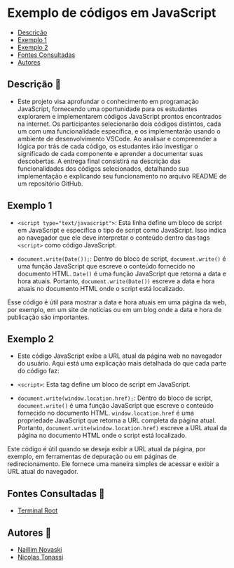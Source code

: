# Exemplo de códigos em JavaScript
* [Descrição](#descrição)
* [Exemplo 1](#exemplo1)
* [Exemplo 2](#exemplo2)
* [Fontes Consultadas](#fontes-consultadas)
* [Autores](#autores)


## Descrição 📖
- Este projeto visa aprofundar o conhecimento em programação JavaScript, fornecendo uma oportunidade para os estudantes explorarem e implementarem códigos JavaScript prontos encontrados na internet. Os participantes selecionarão dois códigos distintos, cada um com uma funcionalidade específica, e os implementarão usando o ambiente de desenvolvimento VSCode. Ao analisar e compreender a lógica por trás de cada código, os estudantes irão investigar o significado de cada componente e aprender a documentar suas descobertas. A entrega final consistirá na descrição das funcionalidades dos códigos selecionados, detalhando sua implementação e explicando seu funcionamento no arquivo README de um repositório GitHub.

## Exemplo 1
- `<script type="text/javascript">`: Esta linha define um bloco de script em JavaScript e especifica o tipo de script como JavaScript. Isso indica ao navegador que ele deve interpretar o conteúdo dentro das tags `<script>` como código JavaScript.
 
- `document.write(Date());`: Dentro do bloco de script, `document.write()` é uma função JavaScript que escreve o conteúdo fornecido no documento HTML. `Date()` é uma função JavaScript que retorna a data e hora atuais. Portanto, `document.write(Date())` escreve a data e hora atuais no documento HTML onde o script está localizado.
 
Esse código é útil para mostrar a data e hora atuais em uma página da web, por exemplo, em um site de notícias ou em um blog onde a data e hora de publicação são importantes.

## Exemplo 2
- Este código JavaScript exibe a URL atual da página web no navegador do usuário. Aqui está uma explicação mais detalhada do que cada parte do código faz:
 
- `<script>`: Esta tag define um bloco de script em JavaScript.
 
- `document.write(window.location.href);`: Dentro do bloco de script, `document.write()` é uma função JavaScript que escreve o conteúdo fornecido no documento HTML. `window.location.href` é uma propriedade JavaScript que retorna a URL completa da página atual. Portanto, `document.write(window.location.href)` escreve a URL atual da página no documento HTML onde o script está localizado.
 
Este código é útil quando se deseja exibir a URL atual da página, por exemplo, em ferramentas de depuração ou em páginas de redirecionamento. Ele fornece uma maneira simples de acessar e exibir a URL atual do navegador.

## Fontes Consultadas 🔗
- [Terminal Root](https://terminalroot.com.br/)

## Autores 👥
- [Naillim Novaski](https://github.com/naillimnovaski)
- [Nicolas Tonassi](https://github.com/nicolas-tonassi)